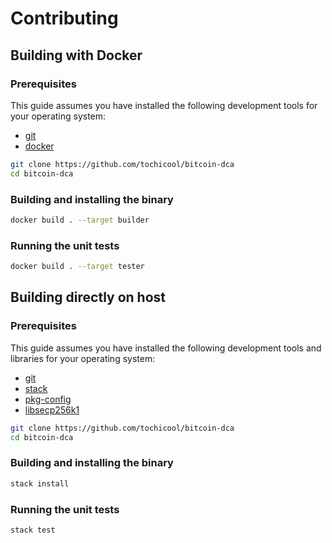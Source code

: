 # Contributing

## Building with Docker

### Prerequisites

This guide assumes you have installed the following development tools for your 
operating system:

- [git](https://git-scm.com/book/en/v2/Getting-Started-Installing-Git)
- [docker](https://docs.docker.com/engine/install/)

```bash
git clone https://github.com/tochicool/bitcoin-dca
cd bitcoin-dca
```

### Building and installing the binary


```bash
docker build . --target builder
```

### Running the unit tests

```bash
docker build . --target tester
```

## Building directly on host

### Prerequisites

This guide assumes you have installed the following development tools and 
libraries for your operating system:

- [git](https://git-scm.com/book/en/v2/Getting-Started-Installing-Git)
- [stack](https://docs.haskellstack.org/en/stable/install_and_upgrade/)
- [pkg-config](https://www.freedesktop.org/wiki/Software/pkg-config/)
- [libsecp256k1](https://github.com/bitcoin-core/secp256k1)

```bash
git clone https://github.com/tochicool/bitcoin-dca
cd bitcoin-dca
```

### Building and installing the binary

```bash
stack install
```

### Running the unit tests

```bash
stack test
```
